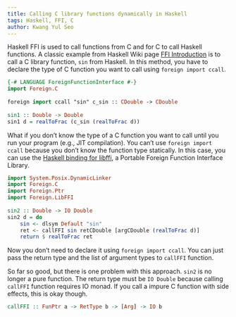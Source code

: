 ```yaml
---
title: Calling C library functions dynamically in Haskell
tags: Haskell, FFI, C
author: Kwang Yul Seo
---
```


Haskell FFI is used to call functions from C and for C to call Haskell
functions. A classic example from Haskell Wiki page [FFI
Introduction][ffi-intro] is to call a C library function, `sin` from Haskell. In
this method, you have to declare the type of C function you want to call using
`foreign import ccall`.

```haskell
{-# LANGUAGE ForeignFunctionInterface #-}
import Foreign.C
 
foreign import ccall "sin" c_sin :: CDouble -> CDouble
  
sin1 :: Double -> Double
sin1 d = realToFrac (c_sin (realToFrac d))
```

What if you don’t know the type of a C function you want to call until you run
your program (e.g., JIT compilation). You can’t use `foreign import ccall`
because you don’t know the function type statically. In this case, you can use
the [Haskell binding for libffi][libffi], a Portable Foreign Function Interface
Library.

```haskell
import System.Posix.DynamicLinker
import Foreign.C
import Foreign.Ptr
import Foreign.LibFFI
 
sin2 :: Double -> IO Double
sin2 d = do
    sin <- dlsym Default "sin"
    ret <- callFFI sin retCDouble [argCDouble (realToFrac d)]
    return $ realToFrac ret
```

Now you don’t need to declare it using `foreign import ccall`. You can just
pass the return type and the list of argument types to `callFFI` function.

So far so good, but there is one problem with this approach. `sin2` is no
longer a pure function. The return type must be `IO Double` because calling
`callFFI` function requires IO monad. If you call a impure C function with side
effects, this is okay though.

```haskell
callFFI :: FunPtr a -> RetType b -> [Arg] -> IO b
```

[ffi-intro]: https://wiki.haskell.org/FFI_Introduction
[libffi]: http://hackage.haskell.org/package/libffi-0.1/docs/Foreign-LibFFI.html

